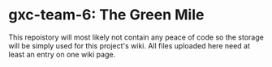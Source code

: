 # gxc-team-6: The Green Mile
This repoistory will most likely not contain any peace of code so the storage will be simply used for this project's wiki. All files uploaded here need at least an entry on one  wiki page.
